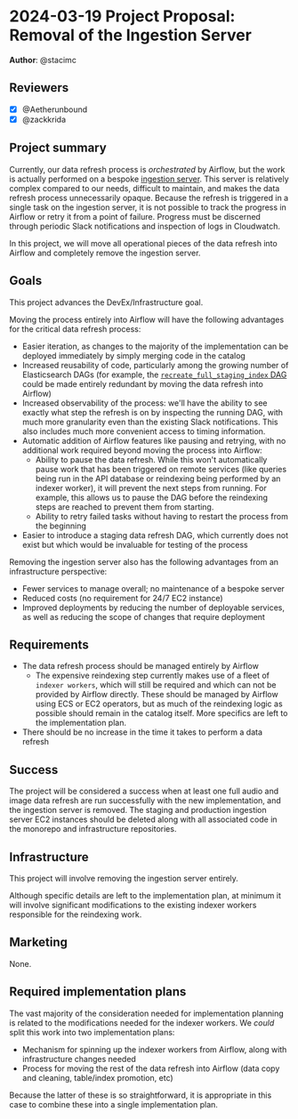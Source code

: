 # 2024-03-19 Project Proposal: Removal of the Ingestion Server

**Author**: @stacimc

## Reviewers

<!-- Choose two people at your discretion who make sense to review this based on their existing expertise. Check in to make sure folks aren't currently reviewing more than one other proposal or RFC. -->

- [X] @Aetherunbound
- [x] @zackkrida

## Project summary

<!-- A brief one or two sentence summary of the project's features -->

Currently, our data refresh process is _orchestrated_ by Airflow, but the work
is actually performed on a bespoke
[ingestion server](https://github.com/WordPress/openverse/tree/fc38553d04cde7586ce680543757d77a15be9a41/ingestion_server).
This server is relatively complex compared to our needs, difficult to maintain,
and makes the data refresh process unnecessarily opaque. Because the refresh is
triggered in a single task on the ingestion server, it is not possible to track
the progress in Airflow or retry it from a point of failure. Progress must be
discerned through periodic Slack notifications and inspection of logs in
Cloudwatch.

In this project, we will move all operational pieces of the data refresh into
Airflow and completely remove the ingestion server.

## Goals

<!-- Which yearly goal does this project advance? -->

This project advances the DevEx/Infrastructure goal.

Moving the process entirely into Airflow will have the following advantages for
the critical data refresh process:

- Easier iteration, as changes to the majority of the implementation can be
  deployed immediately by simply merging code in the catalog
- Increased reusability of code, particularly among the growing number of
  Elasticsearch DAGs (for example, the
  [`recreate_full_staging_index` DAG](https://github.com/WordPress/openverse/blob/fc38553d04cde7586ce680543757d77a15be9a41/catalog/dags/elasticsearch_cluster/recreate_staging_index/recreate_full_staging_index_dag.py)
  could be made entirely redundant by moving the data refresh into Airflow)
- Increased observability of the process: we'll have the ability to see exactly
  what step the refresh is on by inspecting the running DAG, with much more
  granularity even than the existing Slack notifications. This also includes
  much more convenient access to timing information.
- Automatic addition of Airflow features like pausing and retrying, with no
  additional work required beyond moving the process into Airflow:
  - Ability to pause the data refresh. While this won't automatically pause work
    that has been triggered on remote services (like queries being run in the
    API database or reindexing being performed by an indexer worker), it will
    prevent the next steps from running. For example, this allows us to pause
    the DAG before the reindexing steps are reached to prevent them from
    starting.
  - Ability to retry failed tasks without having to restart the process from the
    beginning
- Easier to introduce a staging data refresh DAG, which currently does not exist
  but which would be invaluable for testing of the process

Removing the ingestion server also has the following advantages from an
infrastructure perspective:

- Fewer services to manage overall; no maintenance of a bespoke server
- Reduced costs (no requirement for 24/7 EC2 instance)
- Improved deployments by reducing the number of deployable services, as well as
  reducing the scope of changes that require deployment

## Requirements

<!-- Detailed descriptions of the features required for the project. Include user stories if you feel they'd be helpful, but focus on describing a specification for how the feature would work with an eye towards edge cases. -->

- The data refresh process should be managed entirely by Airflow
  - The expensive reindexing step currently makes use of a fleet of
    `indexer workers`, which will still be required and which can not be
    provided by Airflow directly. These should be managed by Airflow using ECS
    or EC2 operators, but as much of the reindexing logic as possible should
    remain in the catalog itself. More specifics are left to the implementation
    plan.
- There should be no increase in the time it takes to perform a data refresh

## Success

<!-- How do we measure the success of the project? How do we know our ideas worked? -->

The project will be considered a success when at least one full audio and image
data refresh are run successfully with the new implementation, and the ingestion
server is removed. The staging and production ingestion server EC2 instances
should be deleted along with all associated code in the monorepo and
infrastructure repositories.

## Infrastructure

<!-- What infrastructural considerations need to be made for this project? If there are none, say so explicitly rather than deleting the section. -->

This project will involve removing the ingestion server entirely.

Although specific details are left to the implementation plan, at minimum it
will involve significant modifications to the existing indexer workers
responsible for the reindexing work.

## Marketing

<!-- Are there potential marketing opportunities that we'd need to coordinate with the community to accomplish? If there are none, say so explicitly rather than deleting the section. -->

None.

## Required implementation plans

<!-- What are the required implementation plans? Consider if they should be split per level of the stack or per feature. -->

The vast majority of the consideration needed for implementation planning is
related to the modifications needed for the indexer workers. We _could_ split
this work into two implementation plans:

- Mechanism for spinning up the indexer workers from Airflow, along with
  infrastructure changes needed
- Process for moving the rest of the data refresh into Airflow (data copy and
  cleaning, table/index promotion, etc)

Because the latter of these is so straightforward, it is appropriate in this
case to combine these into a single implementation plan.
